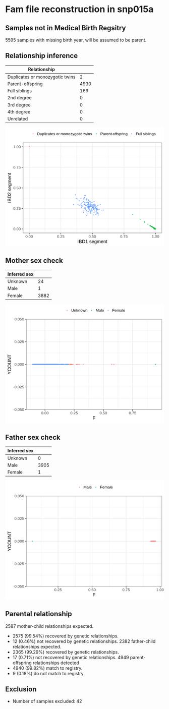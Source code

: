 # Fam file reconstruction in snp015a
## Samples not in Medical Birth Regsitry
5595 samples with missing birth year, will be assumed to be parent.
## Relationship inference
| Relationship |   |
| ------------ | - |
| Duplicates or monozygotic twins| 2 |
| Parent-offspring| 4930 |
| Full siblings| 169 |
| 2nd degree| 0 |
| 3rd degree| 0 |
| 4th degree| 0 |
| Unrelated| 0 |

![](fam_reconstruction/ibd_plot.png)
## Mother sex check
| Inferred sex |   |
| ------------ | - |
| Unknown | 24 |
| Male | 1 |
| Female | 3882 |

![](fam_reconstruction/mother_sex_plot.png)
## Father sex check
| Inferred sex |   |
| ------------ | - |
| Unknown | 0 |
| Male | 3905 |
| Female | 1 |

![](fam_reconstruction/father_sex_plot.png)
## Parental relationship
2587 mother-child relationships expected.
- 2575 (99.54%) recovered by genetic relationships.
- 12 (0.46%) not recovered by genetic relationships.
2382 father-child relationships expected.
- 2365 (99.29%) recovered by genetic relationships.
- 17 (0.71%) not recovered by genetic relationships.
4949 parent-offspring relationships detected
- 4940 (99.82%) match to registry.
- 9 (0.18%) do not match to registry.
## Exclusion
- Number of samples excluded: 42
